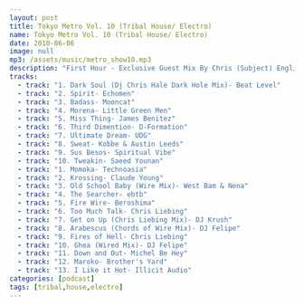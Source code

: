 ```yaml
---
layout: post
title: Tokyo Metro Vol. 10 (Tribal House/ Electro)
name: Tokyo Metro Vol. 10 (Tribal House/ Electro)
date: 2010-06-06
image: null
mp3: /assets/music/metro_show10.mp3
description: "First Hour - Exclusive Guest Mix By Chris (Subject) English. Second Hour - Exclusive Guest Mix By DJ Show-G"
tracks: 
  - track: "1. Dark Soul (Dj Chris Hale Dark Hole Mix)- Beat Level"
  - track: "2. Spirit- Echomen"
  - track: "3. Badass- Mooncat"
  - track: "4. Morena- Little Green Men"
  - track: "5. Miss Thing- James Benitez"
  - track: "6. Third Dimention- D-Formation"
  - track: "7. Ultimate Dream- UDG"
  - track: "8. Sweat- Kobbe & Austin Leeds"
  - track: "9. Sus Besos- Spiritual Vibe"
  - track: "10. Tweakin- Saeed Younan"
  - track: "1. Momoka- Technoasia"
  - track: "2. Krossing- Claude Young"
  - track: "3. Old School Baby (Wire Mix)- West Bam & Nena"
  - track: "4. The Searcher- ebtb"
  - track: "5. Fire Wire- Beroshima"
  - track: "6. Too Much Talk- Chris Liebing"
  - track: "7. Get on Up (Chris Liebing Mix)- DJ Krush"
  - track: "8. Arabescus (Chords of Wire Mix)- DJ Felipe"
  - track: "9. Fires of Hell- Chris Liebing"
  - track: "10. Ghea (Wired Mix)- DJ Felipe"
  - track: "11. Down and Out- Michel Be Hey"
  - track: "12. Maroko- Brother's Yard"
  - track: "13. I Like it Hot- Illicit Audio"
categories: [podcast]
tags: [tribal,house,electro]
---
```


